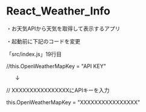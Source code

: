 # React_Weather_Info
・お天気APIから天気を取得して表示するアプリ

・起動前に下記のコードを変更

「src/index.js」19行目

  //this.OpenWeatherMapKey = "API KEY"

       ↓

  // XXXXXXXXXXXXXXXXにAPIキーを入力

  this.OpenWeatherMapKey = "XXXXXXXXXXXXXXXX"
